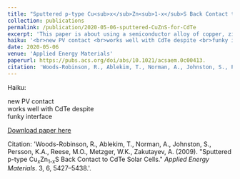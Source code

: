 ```yaml
---
title: "Sputtered p-type Cu<sub>x</sub>Zn<sub>1-x</sub>S Back Contact to CdTe Solar Cells"
collection: publications
permalink: /publication/2020-05-06-sputtered-CuZnS-for-CdTe
excerpt: 'This paper is about using a semiconductor alloy of copper, zinc, and sulfur as a new contact layer in cadmium telluride (CdTe) solar cells, and explores the performance and the underlying physics.'
haiku: '<br>new PV contact <br>works well with CdTe despite <br>funky interface'
date: 2020-05-06
venue: 'Applied Energy Materials'
paperurl: https://pubs.acs.org/doi/abs/10.1021/acsaem.0c00413.
citation: 'Woods-Robinson, R., Ablekim, T., Norman, A., Johnston, S., Persson, K.A., Reese, M.O., Metzger, W.K., Zakutayev, A. (2020). &quot;Sputtered p-type Cu<sub>x</sub>Zn<sub>1-x</sub>S Back Contact to CdTe Solar Cells.&quot; <i>Applied Energy Materials</i>. 3, 6, 5427–5438.'
---
```


Haiku:

new PV contact
<br>works well with CdTe despite
<br>funky interface
<br>

[Download paper here](https://github.com/rwoodsrobinson/rwoodsrobinson.github.io/blob/master/files/Woods-Robinson_CdTe_CuZnS_manuscript_revision.pdf)

Citation: 'Woods-Robinson, R., Ablekim, T., Norman, A., Johnston, S., Persson, K.A., Reese, M.O., Metzger, W.K., Zakutayev, A. (2009). &quot;Sputtered p-type Cu<sub>x</sub>Zn<sub>1-x</sub>S Back Contact to CdTe Solar Cells.&quot; <i>Applied Energy Materials</i>. 3, 6, 5427–5438.'.
